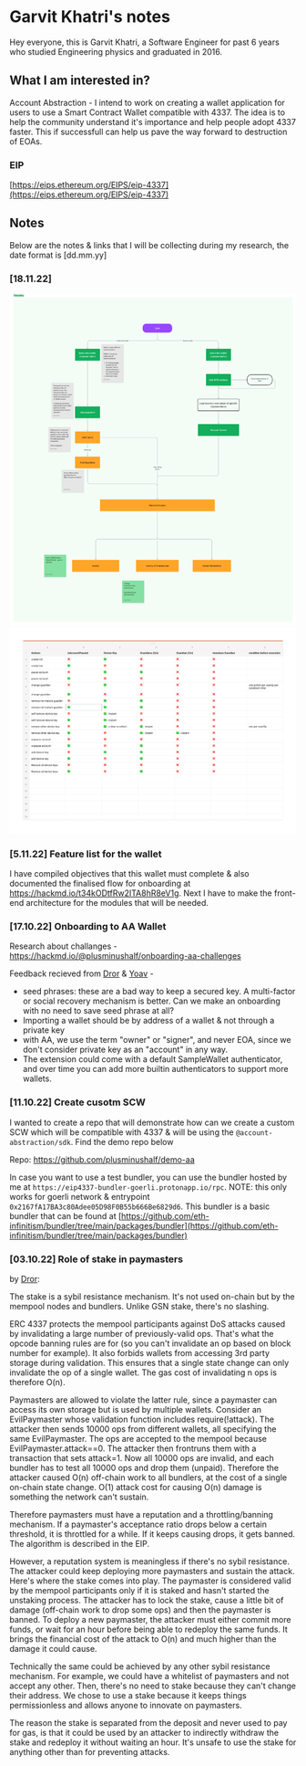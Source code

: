 # Garvit Khatri's notes

Hey everyone, this is Garvit Khatri, a Software Engineer for past 6 years who studied Engineering physics and graduated in 2016.

## What I am interested in?

Account Abstraction - I intend to work on creating a wallet application for users to use a Smart Contract Wallet compatible with 4337. The idea is to help the community understand it's importance and help people adopt 4337 faster. This if successfull can help us pave the way forward to destruction of EOAs.

### EIP

[https://eips.ethereum.org/EIPS/eip-4337](https://eips.ethereum.org/EIPS/eip-4337)

## Notes

Below are the notes & links that I will be collecting during my research, the date format is [dd.mm.yy]

### [18.11.22]

![Wallet design flow](/images/wallet-design-flow.png)
![Wallet Recover design](/images/recovery-design.png)

### [5.11.22] Feature list for the wallet

I have compiled objectives that this wallet must complete & also documented the finalised flow for onboarding at https://hackmd.io/t34kODtfRw2ITA8hR8eV1g.
Next I have to make the front-end architecture for the modules that will be needed.

### [17.10.22] Onboarding to AA Wallet

Research about challanges - https://hackmd.io/@plusminushalf/onboarding-aa-challenges

Feedback recieved from [Dror](https://github.com/drortirosh) & [Yoav](https://github.com/yoavw) -

- seed phrases: these are a bad way to keep a secured key. A multi-factor or social recovery mechanism is better. Can we make an onboarding with no need to save seed phrase at all?
- Importing a wallet should be by address of a wallet & not through a private key
- with AA, we use the term "owner" or "signer", and never EOA, since we don't consider private key as an "account" in any way.
- The extension could come with a default SampleWallet authenticator, and over time you can add more builtin authenticators to support more wallets.

### [11.10.22] Create cusotm SCW

I wanted to create a repo that will demonstrate how can we create a custom SCW which will be compatible with 4337 & will be using the `@account-abstraction/sdk`. Find the demo repo below

Repo: https://github.com/plusminushalf/demo-aa

In case you want to use a test bundler, you can use the bundler hosted by me at `https://eip4337-bundler-goerli.protonapp.io/rpc`. NOTE: this only works for goerli network & entrypoint `0x2167fA17BA3c80Adee05D98F0B55b666Be6829d6`. This bundler is a basic bundler that can be found at [https://github.com/eth-infinitism/bundler/tree/main/packages/bundler](https://github.com/eth-infinitism/bundler/tree/main/packages/bundler)

### [03.10.22] Role of stake in paymasters

by [Dror](https://github.com/drortirosh):

The stake is a sybil resistance mechanism. It's not used on-chain but by the mempool nodes and bundlers. Unlike GSN stake, there's no slashing.

ERC 4337 protects the mempool participants against DoS attacks caused by invalidating a large number of previously-valid ops. That's what the opcode banning rules are for (so you can't invalidate an op based on block number for example). It also forbids wallets from accessing 3rd party storage during validation. This ensures that a single state change can only invalidate the op of a single wallet. The gas cost of invalidating n ops is therefore O(n).

Paymasters are allowed to violate the latter rule, since a paymaster can access its own storage but is used by multiple wallets. Consider an EvilPaymaster whose validation function includes require(!attack). The attacker then sends 10000 ops from different wallets, all specifying the same EvilPaymaster. The ops are accepted to the mempool because EvilPaymaster.attack==0. The attacker then frontruns them with a transaction that sets attack=1. Now all 10000 ops are invalid, and each bundler has to test all 10000 ops and drop them (unpaid). Therefore the attacker caused O(n) off-chain work to all bundlers, at the cost of a single on-chain state change. O(1) attack cost for causing O(n) damage is something the network can't sustain.

Therefore paymasters must have a reputation and a throttling/banning mechanism. If a paymaster's acceptance ratio drops below a certain threshold, it is throttled for a while. If it keeps causing drops, it gets banned. The algorithm is described in the EIP.

However, a reputation system is meaningless if there's no sybil resistance. The attacker could keep deploying more paymasters and sustain the attack. Here's where the stake comes into play. The paymaster is considered valid by the mempool participants only if it is staked and hasn't started the unstaking process. The attacker has to lock the stake, cause a little bit of damage (off-chain work to drop some ops) and then the paymaster is banned. To deploy a new paymaster, the attacker must either commit more funds, or wait for an hour before being able to redeploy the same funds. It brings the financial cost of the attack to O(n) and much higher than the damage it could cause.

Technically the same could be achieved by any other sybil resistance mechanism. For example, we could have a whitelist of paymasters and not accept any other. Then, there's no need to stake because they can't change their address. We chose to use a stake because it keeps things permissionless and allows anyone to innovate on paymasters.

The reason the stake is separated from the deposit and never used to pay for gas, is that it could be used by an attacker to indirectly withdraw the stake and redeploy it without waiting an hour. It's unsafe to use the stake for anything other than for preventing attacks.
